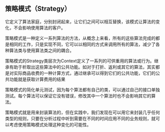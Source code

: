 ## 策略模式（Strategy）
它定义了算法家庭，分别封闭起来，让它们之间可以相互替换，该模式让算法的变化，不会影响使用算法的客户。

策略模式是一种定义一系列算法的方法，从概念上来看，所有的这些算法完成的都是相同的工作，只是实现不同，它可以以相同的方式来调用所有的算法，减少了各种算法类与使用算法类之间的耦合。

策略模式的Strategy类层次为Context定义了一系列的可供重用的算法或行为。继承有助于析取出这些算法中的公共功能。如对于打折、返利或其它的算法，其实都是对实际商品收费的一种计算方式，通过继承可以得到它们的公共功能，它们的公共功能就是获取计算费用的结果

策略模式的简化单元测试，因为每个算法都有自己的类，可以通过自己的接口单独测试。每个算法可以保证它没有错误，修改其中一个算法时也不会影响其它的算法。

策略模式就是用来封装算法的，但在实践中，我们发现在可以用它来封装几乎任何类型的规则，只要在分析过程中听到需要在不同的时间应用不同的业务规则，就可以考虑使用策略模式处理这种变化的可能性。

